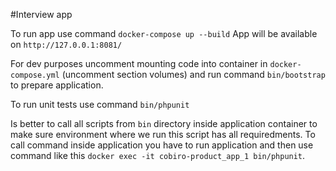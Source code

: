 #Interview app

To run app use command `docker-compose up --build`
App will be available on `http://127.0.0.1:8081/`

For dev purposes uncomment mounting code into container in `docker-compose.yml` (uncomment section volumes) and run command `bin/bootstrap` to prepare application.

To run unit tests use command `bin/phpunit`

Is better to call all scripts from `bin` directory inside application container to make sure environment where we run this script has all requiredments.
To call command inside application you have to run application and then use command like this `docker exec -it cobiro-product_app_1 bin/phpunit`.
